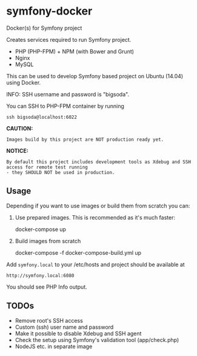 # symfony-docker
Docker(s) for Symfony project

Creates services required to run Symfony project.

- PHP (PHP-FPM) + NPM (with Bower and Grunt)
- Nginx
- MySQL

This can be used to develop Symfony based project on Ubuntu (14.04) using Docker.

INFO:
SSH username and password is "bigsoda".

You can SSH to PHP-FPM container by running
    
    ssh bigsoda@localhost:6022

**CAUTION:** 

    Images build by this project are NOT production ready yet.
    
**NOTICE:** 

    By default this project includes development tools as Xdebug and SSH access for remote test running 
    - they SHOULD NOT be used in production.
    
## Usage

Depending if you want to use images or build them from scratch you can:
 
1. Use prepared images. This is recommended as it's much faster:

    docker-compose up
    
2. Build images from scratch

    docker-compose -f docker-compose-build.yml up

Add `symfony.local` to your /etc/hosts and project should be available at

    http://symfony.local:6080
    
You should see PHP Info output.

## TODOs 

- Remove root's SSH access
- Custom (ssh) user name and password
- Make it possible to disable Xdebug and SSH agent
- Check the setup using Symfony's validation tool (app/check.php)
- NodeJS etc. in separate image
